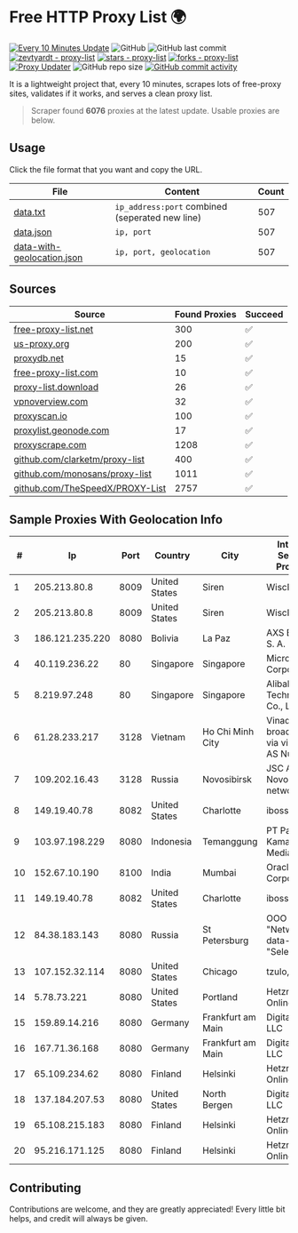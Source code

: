 
# Free HTTP Proxy List 🌍

[![Every 10 Minutes Update](https://github.com/mertguvencli/http-proxy-list/actions/workflows/main.yml/badge.svg?branch=main)](https://github.com/mertguvencli/http-proxy-list/actions/workflows/main.yml)
![GitHub](https://img.shields.io/github/license/mertguvencli/http-proxy-list)
![GitHub last commit](https://img.shields.io/github/last-commit/mertguvencli/http-proxy-list)
[![zevtyardt - proxy-list](https://img.shields.io/static/v1?label=zevtyardt&message=proxy-list&color=blue&logo=github)](https://github.com/zevtyardt/proxy-list "Go to GitHub repo")
[![stars - proxy-list](https://img.shields.io/github/stars/zevtyardt/proxy-list?style=social)](https://github.com/zevtyardt/proxy-list)
[![forks - proxy-list](https://img.shields.io/github/forks/zevtyardt/proxy-list?style=social)](https://github.com/zevtyardt/proxy-list)
[![Proxy Updater](https://github.com/zevtyardt/proxy-list/workflows/Proxy%20Updater/badge.svg)](https://github.com/zevtyardt/proxy-list/actions?query=workflow:"Proxy+Updater")
![GitHub repo size](https://img.shields.io/github/repo-size/zevtyardt/proxy-list)
[![GitHub commit activity](https://img.shields.io/github/commit-activity/m/zevtyardt/proxy-list?logo=commits)](https://github.com/zevtyardt/proxy-list/commits/main)

It is a lightweight project that, every 10 minutes, scrapes lots of free-proxy sites, validates if it works, and serves a clean proxy list.

> Scraper found **6076** proxies at the latest update. Usable proxies are below.

## Usage

Click the file format that you want and copy the URL.

|File|Content|Count|
|----|-------|-----|
|[data.txt](https://raw.githubusercontent.com/mertguvencli/http-proxy-list/main/proxy-list/data.txt)|`ip_address:port` combined (seperated new line)|507|
|[data.json](https://raw.githubusercontent.com/mertguvencli/http-proxy-list/main/proxy-list/data.json)|`ip, port`|507|
|[data-with-geolocation.json](https://raw.githubusercontent.com/mertguvencli/http-proxy-list/main/proxy-list/data-with-geolocation.json)|`ip, port, geolocation`|507|

## Sources

|Source|Found Proxies|Succeed|
|------|-------------|-------|
|[free-proxy-list.net](https://free-proxy-list.net)|300|✅|
|[us-proxy.org](https://www.us-proxy.org)|200|✅|
|[proxydb.net](http://proxydb.net)|15|✅|
|[free-proxy-list.com](https://free-proxy-list.com/?page=&port=&type%5B%5D=http&type%5B%5D=https&up_time=0&search=Search)|10|✅|
|[proxy-list.download](https://www.proxy-list.download/HTTP)|26|✅|
|[vpnoverview.com](https://vpnoverview.com/privacy/anonymous-browsing/free-proxy-servers)|32|✅|
|[proxyscan.io](https://www.proxyscan.io)|100|✅|
|[proxylist.geonode.com](https://proxylist.geonode.com/api/proxy-list?limit=300&page=1&sort_by=lastChecked&sort_type=desc&protocols=http,https)|17|✅|
|[proxyscrape.com](https://api.proxyscrape.com/v2/?request=displayproxies&protocol=http&timeout=10000&country=all&ssl=all&anonymity=all)|1208|✅|
|[github.com/clarketm/proxy-list](https://raw.githubusercontent.com/clarketm/proxy-list/master/proxy-list-raw.txt)|400|✅|
|[github.com/monosans/proxy-list](https://raw.githubusercontent.com/monosans/proxy-list/main/proxies/http.txt)|1011|✅|
|[github.com/TheSpeedX/PROXY-List](https://raw.githubusercontent.com/TheSpeedX/PROXY-List/master/http.txt)|2757|✅|


## Sample Proxies With Geolocation Info

|#|Ip|Port|Country|City|Internet Service Provider|
|-|--|----|-------|----|-------------------------|
|1|205.213.80.8|8009|United States|Siren|WiscNet|
|2|205.213.80.8|8009|United States|Siren|WiscNet|
|3|186.121.235.220|8080|Bolivia|La Paz|AXS Bolivia S. A.|
|4|40.119.236.22|80|Singapore|Singapore|Microsoft Corporation|
|5|8.219.97.248|80|Singapore|Singapore|Alibaba (US) Technology Co., Ltd.|
|6|61.28.233.217|3128|Vietnam|Ho Chi Minh City|Vinadata broadcast via vinagame AS Number|
|7|109.202.16.43|3128|Russia|Novosibirsk|JSC Avantel. Novosibirsk network|
|8|149.19.40.78|8082|United States|Charlotte|iboss, inc|
|9|103.97.198.229|8080|Indonesia|Temanggung|PT Panglima Kamayo Media|
|10|152.67.10.190|8100|India|Mumbai|Oracle Corporation|
|11|149.19.40.78|8082|United States|Charlotte|iboss, inc|
|12|84.38.183.143|8080|Russia|St Petersburg|OOO "Network of data-centers "Selectel"|
|13|107.152.32.114|8080|United States|Chicago|tzulo, inc.|
|14|5.78.73.221|8080|United States|Portland|Hetzner Online GmbH|
|15|159.89.14.216|8080|Germany|Frankfurt am Main|DigitalOcean, LLC|
|16|167.71.36.168|8080|Germany|Frankfurt am Main|DigitalOcean, LLC|
|17|65.109.234.62|8080|Finland|Helsinki|Hetzner Online GmbH|
|18|137.184.207.53|8080|United States|North Bergen|DigitalOcean, LLC|
|19|65.108.215.183|8080|Finland|Helsinki|Hetzner Online GmbH|
|20|95.216.171.125|8080|Finland|Helsinki|Hetzner Online GmbH|



## Contributing

Contributions are welcome, and they are greatly appreciated! Every
little bit helps, and credit will always be given.

